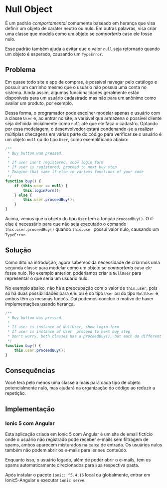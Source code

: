 # Null Object

É um padrão *comportamental* comumente baseado em herança que visa definir um objeto de caráter neutro ou nulo. Em outras palavras, visa criar uma classe que modela como um objeto se *comportaria* caso ele fosse nulo. 

Esse padrão também ajuda a evitar que o valor `null` seja retornado quando um objeto é esperado, causando um `TypeError`.

## Problema

Em quase todo site e app de compras, é possível navegar pelo catálogo e possuir um carrinho mesmo que o usuário não possua uma conta no sistema. Ainda assim, algumas funcionalidades geralmente estão disponíveis para um usuário cadastrado mas não para um anônimo como avaliar um produto, por exemplo.

Dessa forma, o programador pode escolher modelar apenas o usuário com a classe `User` e, ao entrar no site, a variável que armazena o possível cliente seja definida inicialmente como `null` até que ele faça o cadastro. Optando por essa modelagem, o desenvolvedor estará condenando-se a realizar múltiplas checagens em várias parte do código para verificar se o usuário é um objeto `null` ou do tipo `User`, como exemplificado abaixo:

``` Javascript
/**
 * Buy button was pressed.
 *
 * If user isn't registered, show login form
 * If user is registered, proceed to next buy step
 * Imagine that same if-else in various functions of your code
 */
function buy() {
    if (this.user == null) {
        this.loginForm();
    } else {
        this.user.proceedBuy();
    }
}
```

Acima, vemos que o objeto do tipo `User` tem a função `proceedBuy()`. O if-else é necessário para que não seja executado o comando `this.user.proceedBuy()` quando `this.user` possui valor nulo, causando um `TypeError`.

## Solução

Como dito na introdução, agora sabemos da necessidade de criarmos uma segunda classe para modelar como um objeto se *comportaria* caso ele fosse nulo. No exemplo anterior, poderiamos criar a `NullUser` para representar o que seria um usuário nulo.

No exemplo abaixo, não há a preocupação com o valor de `this.user`, pois só há duas possibilidades para ele: ou é do tipo `User` ou do tipo `NullUser` e ambos têm as mesmas funçõs. Daí podemos concluir o motivo de haver implementações usando herança.

``` Javascript
/**
 * Buy button was pressed.
 *
 * If user is instance of NullUser, show login form
 * If user is instance of User, proceed to next buy step
 * Don't worry, both classes has a proceedBuy(), but each do different things
 */
function buy() {
    this.user.proceedBuy();
}
```

## Consequências

Você terá pelo menos uma classe a mais para cada tipo de objeto potencialmente nulo, mas ajudará na organização do código ao reduzir a repetição.

## Implementação

### Ionic 5 com Angular

Esta aplicação criada em Ionic 5 com Angular é um site de email fictício onde o usuário não registrado pode receber e-mails sem filtragem de spams, ambos aparecem misturados na caixa de entrada. Os usuários nulos também não podem abrir os e-mails para ler seu conteúdo.

Enquanto isso, o usuário logado, além de poder abrir o e-mails, tem os spams automaticamente direcionados para sua respectiva pasta.

Após instalar o pacote `ionic: ^5.4.16` local ou globalmente, entrar em Ionic5-Angular e executar `ionic serve`.
